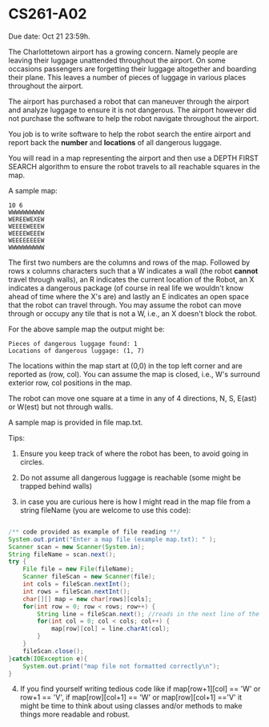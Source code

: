 # CS261-A02
Due date: Oct 21 23:59h.

The Charlottetown airport has a growing concern. Namely people are leaving their luggage unattended throughout the airport. On some occasions passengers are forgetting their luggage altogether and boarding their plane. This leaves a number of pieces of luggage in various places throughout the airport.

The airport has purchased a robot that can maneuver through the airport and analyze luggage to ensure it is not dangerous. The airport however did not purchase the software to help the robot navigate throughout the airport.

You job is to write software to help the robot search the entire airport and report back the **number** and **locations** of all dangerous luggage.

You will read in a map representing the airport and then use a DEPTH FIRST SEARCH algorithm to ensure the robot travels to all reachable squares in the map.

A sample map:
```
10 6
WWWWWWWWWW
WEREEWEXEW
WEEEEWEEEW
WEEEEWEEEW
WEEEEEEEEW
WWWWWWWWWW
```

The first two numbers are the columns and rows of the map. Followed by rows x columns characters such that a W indicates a wall (the robot **cannot** travel through walls), an R indicates the current location of the Robot, an X indicates a dangerous package (of course in real life we wouldn't know ahead of time where the X's are) and lastly an E indicates an open space that the robot can travel through. You may assume the robot can move through or occupy any tile that is not a W, i.e., an X doesn't block the robot.

For the above sample map the output might be:
```
Pieces of dangerous luggage found: 1
Locations of dangerous luggage: (1, 7)
```
The locations within the map start at (0,0) in the top left corner and are reported as (row, col). You can assume the map is closed, i.e., W's surround exterior row, col positions in the map.

The robot can move one square at a time in any of 4 directions, N, S, E(ast) or W(est) but not through walls.

A sample map is provided in file map.txt.

Tips:
1) Ensure you keep track of where the robot has been, to avoid going in circles.

2) Do not assume all dangerous luggage is reachable (some might be trapped behind walls)

3) in case you are curious here is how I might read in the map file from a string fileName (you are welcome to use this code):

```java

/** code provided as example of file reading **/
System.out.print("Enter a map file (example map.txt): " );
Scanner scan = new Scanner(System.in);
String fileName = scan.next();
try {
    File file = new File(fileName);
    Scanner fileScan = new Scanner(file);
    int cols = fileScan.nextInt();
    int rows = fileScan.nextInt();
    char[][] map = new char[rows][cols];
    for(int row = 0; row < rows; row++) {
        String line = fileScan.next(); //reads in the next line of the map
        for(int col = 0; col < cols; col++) {
            map[row][col] = line.charAt(col);
        }
    }
    fileScan.close();
}catch(IOException e){
    System.out.print("map file not formatted correctly\n");
}
```

4) If you find yourself writing tedious code like if map[row+1][col] == 'W' or row+1 == 'V', if map[row][col+1] == 'W' or map[row][col+1] =='V' it might be time to think about using classes and/or methods to make things more readable and robust.
